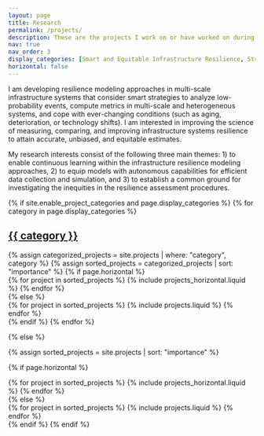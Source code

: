 ```yaml
---
layout: page
title: Research
permalink: /projects/
description: These are the projects I work on or have worked on during my academic and professional career.
nav: true
nav_order: 3
display_categories: [Smart and Equitable Infrastructure Resilience, Structural Performance and Risk Assessment]
horizontal: false
---
```


I am developing resilience modeling approaches in multi-scale infrastructure systems that consider smart strategies to analyze low-probability events, compute metrics in multi-scale and heterogeneous systems, and cope with ever-changing conditions (such as aging, deterioration, or technology shifts). I am interested in improving the science of measuring, comparing, and improving infrastructure systems resilience to attain accurate, unbiased, and equitable estimates.

My research interests consist of the following three main themes: 1) to enable continuous learning within the infrastructure resilience modeling approaches, 2) to equip models with autonomous capabilities for efficient data collection and simulation, and 3) to establish a common ground for investigating the inequities in the resilience assessment procedures.

<!-- pages/projects.md -->
<div class="projects">
{% if site.enable_project_categories and page.display_categories %}
  <!-- Display categorized projects -->
  {% for category in page.display_categories %}
  <a id="{{ category }}" href=".#{{ category }}">
    <h2 class="category">{{ category }}</h2>
  </a>
  {% assign categorized_projects = site.projects | where: "category", category %}
  {% assign sorted_projects = categorized_projects | sort: "importance" %}
  <!-- Generate cards for each project -->
  {% if page.horizontal %}
  <div class="container">
    <div class="row row-cols-1 row-cols-md-2">
    {% for project in sorted_projects %}
      {% include projects_horizontal.liquid %}
    {% endfor %}
    </div>
  </div>
  {% else %}
  <div class="row row-cols-1 row-cols-md-3">
    {% for project in sorted_projects %}
      {% include projects.liquid %}
    {% endfor %}
  </div>
  {% endif %}
  {% endfor %}

{% else %}

<!-- Display projects without categories -->

{% assign sorted_projects = site.projects | sort: "importance" %}

  <!-- Generate cards for each project -->

{% if page.horizontal %}

  <div class="container">
    <div class="row row-cols-1 row-cols-md-2">
    {% for project in sorted_projects %}
      {% include projects_horizontal.liquid %}
    {% endfor %}
    </div>
  </div>
  {% else %}
  <div class="row row-cols-1 row-cols-md-3">
    {% for project in sorted_projects %}
      {% include projects.liquid %}
    {% endfor %}
  </div>
  {% endif %}
{% endif %}
</div>

